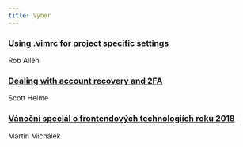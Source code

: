 ```yaml
---
title: Výběr
---
```


### [Using .vimrc for project specific settings](https://akrabat.com/using-vimrc-for-project-specific-settings/)
Rob Allen

### [Dealing with account recovery and 2FA](https://scotthelme.co.uk/dealing-with-account-recovery-and-2fa/)
Scott Helme

### [Vánoční speciál o frontendových technologiích roku 2018](https://www.vzhurudolu.cz/podcast/130-podcast-technologie-2018)
Martin Michálek
